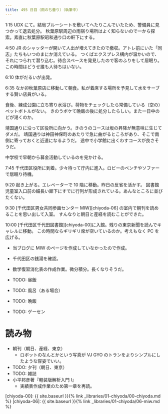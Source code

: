 ```yaml
---
title: 495 日目（雨のち曇り）（執筆中）
---
```


1:15 UDX にて。結局ブルーシートを敷いてへたりこんでいたため、警備員に見つかって退去処分。
秋葉原駅周辺の雨宿り場所はよく知らないので一から探索。素直に秋葉原駅昭和通り口の軒下にする。

4:50 JR のシャッターが開いて人出が増えてきたので撤収。アトレ前にいた「同志」たちもいつのまにか消えている。
つくばエクスプレス構内が温かいので、それにつられて潜り込む。待合スペースを発見したので客のふりをして居眠り。
この時間はどうせ誰も人待ちはいない。

6:10 体がだるいが出発。

6:35 なか卯秋葉原店に移動して朝食。私が着席する場所を予見して水をサーブする賢い店員がいる。

食後、練成公園に立ち寄り水浴び。荷物をチェックしたら常備している（空の）ペットボトルがない。
きのうボケて晩飯の後に処分したらしい。また一日中のどが渇くのか。

靖国通りに沿って区役所に向かう。きのうのコースは坂の昇降が無意味に生じてダメだ。
靖国通りは神田神保町のあたりで急に曲がるところがあり、そこで南側に寄っておくと近道になるようだ。
途中で小学館に出くわすコースが良さそうだ。

中学校で早朝から募金活動しているのを見かける。

7:45 千代田区役所に到着。少々待って庁内に進入。ロビーのベンチやソファーで居眠り待機。

9:20 起き上がる。エレベーターで 10 階に移動。昨日の反省を活かす。
図書館児童室入口前の細長い廊下にすでに行列が形成されている。あんなところに並びたくない。

9:30 [千代田区男女共同参画センター MIW][chiyoda-06] の室内で朝刊を読めることを思い出して入室。
すんなりと朝日と産経を読むことができた。

10:00 [千代田区千代田図書館][chiyoda-00]に入館。残りの東京新聞を読んでキャレルに移動。
この時間ならギリギリ席が空いているのか。考えもなく PC を広げる。

* 当ブログに MIW のページを作成していなかったので作成。
* 千代田区の銭湯を確認。
* 数学復習消化表の作成作業。微分積分。長くなりそうだ。

* TODO: 昼飯
* TODO: 風呂（ある場合）
* TODO: 晩飯
* TODO: ゲーセン

# 読み物

* 朝刊（朝日、産経、東京）
  * ロボットのなんとかという写真が VJ GYO のトランをよりシンプルにしたような容姿でいい。
* TODO: 夕刊（朝日、東京）
* TODO: 雑誌
* 小平邦彦著『軽装版解析入門 I』
  * 実績表作成作業のため第一章を再読。

[chiyoda-00]: {{ site.baseurl }}{% link _libraries/01-chiyoda/00-chiyoda.md %}
[chiyoda-06]: {{ site.baseurl }}{% link _libraries/01-chiyoda/06-miw.md %}
